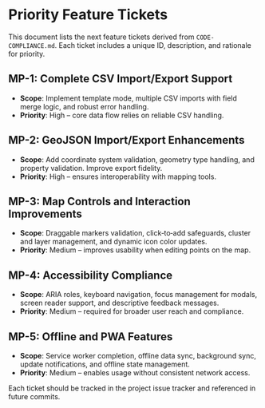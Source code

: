 # Priority Feature Tickets

This document lists the next feature tickets derived from `CODE-COMPLIANCE.md`.
Each ticket includes a unique ID, description, and rationale for priority.

## MP-1: Complete CSV Import/Export Support
- **Scope**: Implement template mode, multiple CSV imports with field merge logic, and robust error handling.
- **Priority**: High – core data flow relies on reliable CSV handling.

## MP-2: GeoJSON Import/Export Enhancements
- **Scope**: Add coordinate system validation, geometry type handling, and property validation. Improve export fidelity.
- **Priority**: High – ensures interoperability with mapping tools.

## MP-3: Map Controls and Interaction Improvements
- **Scope**: Draggable markers validation, click‑to‑add safeguards, cluster and layer management, and dynamic icon color updates.
- **Priority**: Medium – improves usability when editing points on the map.

## MP-4: Accessibility Compliance
- **Scope**: ARIA roles, keyboard navigation, focus management for modals, screen reader support, and descriptive feedback messages.
- **Priority**: Medium – required for broader user reach and compliance.

## MP-5: Offline and PWA Features
- **Scope**: Service worker completion, offline data sync, background sync, update notifications, and offline state management.
- **Priority**: Medium – enables usage without consistent network access.

Each ticket should be tracked in the project issue tracker and referenced in future commits.
